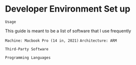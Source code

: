 # Developer Environment Set up

`Usage`

This guide is meant to be a list of software that I use frequently

`Machine: Macbook Pro (14 in, 2021)`
`Architecture: ARM`

`Third-Party Software`

`Programming Languages`


